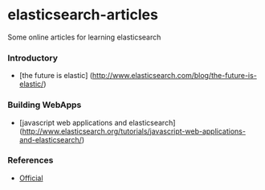 elasticsearch-articles
======================

Some online articles for learning elasticsearch

### Introductory
- [the future is elastic] (http://www.elasticsearch.com/blog/the-future-is-elastic/)

### Building WebApps
- [javascript web applications and elasticsearch] (http://www.elasticsearch.org/tutorials/javascript-web-applications-and-elasticsearch/)

### References
- [Official](http://www.elasticsearch.org/guide/en/elasticsearch/reference/current/index.html)